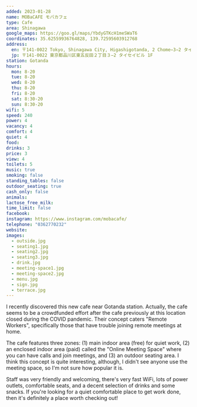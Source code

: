 ```yaml
---
added: 2023-01-28
name: MOBaCAFE モバカフェ
type: Cafe
area: Shinagawa
google_maps: https://goo.gl/maps/YbdyGTKcH1meSWaT6
coordinates: 35.62559936764828, 139.72595603912768
address:
  en: 〒141-0022 Tokyo, Shinagawa City, Higashigotanda, 2 Chome−3−2 タイセイビル 1F
  jp: 〒141-0022 東京都品川区東五反田２丁目３−2 タイセイビル 1F
station: Gotanda
hours:
  mon: 8-20
  tue: 8-20
  wed: 8-20
  thu: 8-20
  fri: 8-20
  sat: 8:30-20
  sun: 8:30-20
wifi: 5
speed: 240
power: 4
vacancy: 4
comfort: 4
quiet: 4
food: 
drinks: 3
price: 3
view: 4
toilets: 5
music: true
smoking: false
standing_tables: false
outdoor_seating: true
cash_only: false
animals: 
lactose_free_milk: 
time_limit: false
facebook: 
instagram: https://www.instagram.com/mobacafe/
telephone: "0362770232"
website: 
images:
  - outside.jpg
  - seating1.jpg
  - seating2.jpg
  - seating3.jpg
  - drink.jpg
  - meeting-space1.jpg
  - meeting-space2.jpg
  - menu.jpg
  - sign.jpg
  - terrace.jpg
---
```


I recently discovered this new cafe near Gotanda station. Actually, the cafe seems to be a crowdfunded effort after the cafe previously at this location closed during the COVID pandemic. Their concept caters "Remote Workers", specifically those that have trouble joining remote meetings at home.

The cafe features three zones: (1) main indoor area (free) for quiet work, (2) an enclosed indoor area (paid) called the "Online Meeting Space" where you can have calls and join meetings, and (3) an outdoor seating area. I think this concept is quite interesting, although, I didn't see anyone use the meeting space, so I'm not sure how popular it is.

Staff was very friendly and welcoming, there's very fast WiFi, lots of power outlets, comfortable seats, and a decent selection of drinks and some snacks. If you're looking for a quiet comfortable place to get work done, then it's definitely a place worth checking out!
